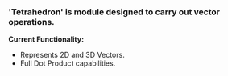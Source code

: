 ### 'Tetrahedron' is module designed to carry out vector operations.

**Current Functionality:**

- Represents 2D and 3D Vectors.
- Full Dot Product capabilities.
